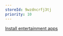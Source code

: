 ```yaml
---
storeId: 9wzdncrfj3tj
priority: 10
---
```


[Install entertainment apps](../notes/Install%20entertainment%20apps.md)